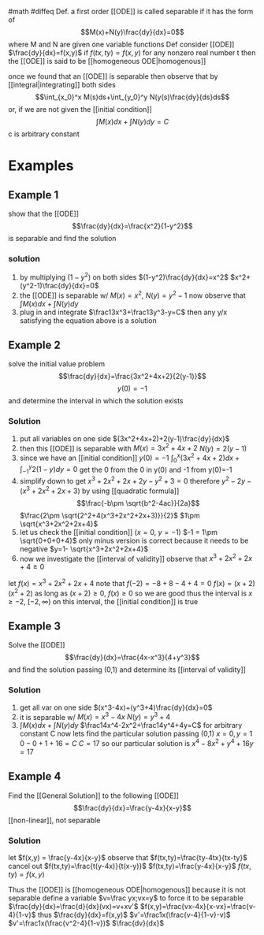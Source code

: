 #math #diffeq 
Def.
a first order [[ODE]] is called separable if it has the form of $$M(x)+N(y)\frac{dy}{dx}=0$$
where M and N are given one variable functions
Def
consider [[ODE]] $\frac{dy}{dx}=f(x,y)$
if $f(tx,ty)=f(x,y)$ for any nonzero real number t
then the [[ODE]] is said to be [[homogeneous ODE|homogenous]]


once we found that an [[ODE]] is separable then observe that by [[integral|integrating]] both sides $$\int_{x_0}^x M(s)ds+\int_{y_0}^y N(y(s)\frac{dy}{ds}ds$$
or, if we are not given the [[initial condition]]
$$\int M(x)dx+\int N(y) dy = C$$
c is arbitrary constant

# Examples
## Example 1
show that the [[ODE]] $$\frac{dy}{dx}=\frac{x^2}{1-y^2}$$
is separable and find the solution
### solution 
1. by multiplying $(1-y^2)$ on both sides $(1-y^2)\frac{dy}{dx}=x^2$
$x^2+(y^2-1)\frac{dy}{dx}=0$
2. the [[ODE]] is separable w/ $M(x)=x^2$, $N(y)=y^2-1$
now observe that 
$\int M(x)dx+\int N(y) dy$
3. plug in and integrate
$\frac13x^3+\frac13y^3-y=C$
then any y/x satisfying the equation above is a solution

## Example 2
solve the initial value problem
$$\frac{dy}{dx}=\frac{3x^2+4x+2}{2(y-1)}$$
$$y(0)=-1$$
and determine the interval in which the solution exists
### Solution
1. put all variables on one side
$(3x^2+4x+2)+2(y-1)\frac{dy}{dx}$
2. then this [[ODE]] is separable with 
$M(x)=3x^2+4x+2$
$N(y)=2(y-1)$
3. since we have an [[initial condition]]
$y(0)=-1$
$\int_0^x(3x^2+4x+2)dx+\int_{-1}^y2(1-y)dy=0$
get the 0 from the 0 in y(0) and -1 from y(0)=-1
4. simplify down to get
$x^3+2x^2+2x+2y-y^2+3=0$
therefore
$y^2-2y-(x^3+2x^2+2x+3)$
by using [[quadratic formula]] $$\frac{-b\pm \sqrt{b^2-4ac}}{2a}$$
$\frac{2\pm \sqrt{2^2+4(x^3+2x^2+2x+3)}}{2}$
$1\pm \sqrt{x^3+2x^2+2x+4}$
5. let us check the [[initial condition]]
$(x=0$, $y=-1)$
$-1 = 1\pm \sqrt{0+0+0+4}$
only minus version is correct because it needs to be negative
$y=1- \sqrt{x^3+2x^2+2x+4}$
6. now we investigate the [[interval of validity]]
observe that $x^3+2x^2+2x+4\ge0$

let $f(x)=x^3+2x^2+2x+4$
note that 
$f(-2)=-8+8-4+4 = 0$
$f(x)=(x+2)(x^2+2)$
as long as $(x+2)\ge0$, $f(x)\ge0$ so we are good
thus the interval is $x\ge-2$, $[-2, \infty)$
on this interval, the [[initial condition]] is true
## Example 3
Solve the [[ODE]]
$$\frac{dy}{dx}=\frac{4x-x^3}{4+y^3}$$
and find the solution passing (0,1) and determine its [[interval of validity]]
### Solution
1. get all var on one side
$(x^3-4x)+(y^3+4)\frac{dy}{dx}=0$
2. it is separable w/
$M(x)=x^3-4x$
$N(y)=y^3+4$
3. $\int M(x)dx+\int N(y) dy$
$\frac14x^4-2x^2+\frac14y^4+4y=C$
for arbitrary constant C
now lets find the particular solution passing (0,1)
$x=0, y=1$
$0-0+1+16=C$
$C=17$
so our particular solution is $x^4-8x^2+y^4+16y=17$
## Example 4
Find the [[General Solution]] to the following [[ODE]]
$$\frac{dy}{dx}=\frac{y-4x}{x-y}$$
[[non-linear]], not separable

### Solution
let $f(x,y) = \frac{y-4x}{x-y}$
observe that
$f(tx,ty)=\frac{ty-4tx}{tx-ty}$
cancel out
$f(tx,ty)=\frac{t(y-4x)}{t(x-y)}$
$f(tx,ty)=\frac{y-4x}{x-y}$
$f(tx,ty)=f(x,y)$

Thus the [[ODE]] is [[homogeneous ODE|homogenous]]
because it is not separable
define a variable $v=\frac yx;vx=y$ to force it to be separable
$\frac{dy}{dx}=\frac{d}{dx}(vx)=v+xv'$
$f(x,y)=\frac{vx-4x}{x-vx}=\frac{v-4}{1-v}$
thus $\frac{dy}{dx}=f(x,y)$
$v'=\frac1x(\frac{v-4}{1-v}-v)$
$v'=\frac1x(\frac{v^2-4}{1-v})$
$\frac{dv}{dx}$
